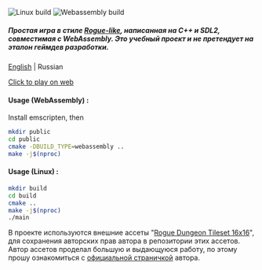 ![Linux build](https://github.com/gloomyzen/game-rogue-sdl/workflows/Linux%20build/badge.svg?branch=master)
![Webassembly build](https://github.com/gloomyzen/game-rogue-sdl/workflows/Webassembly%20build/badge.svg?branch=master)

##### Простая игра в стиле [Rogue-like](https://ru.wikipedia.org/wiki/Roguelike), написанная на C++ и SDL2, совместимая с WebAssembly. Это учебный проект и не претендует на эталон геймдев разработки.

[English](https://github.com/gloomyzen/game-rogue-sdl/blob/master/README.md) | Russian

[Click to play on web](https://gloomyzen.github.io/game-rogue-sdl/)

#### Usage (WebAssembly) :
Install emscripten, then
```bash
mkdir public
cd public
cmake -DBUILD_TYPE=webassembly ..
make -j$(nproc)
```

#### Usage (Linux) :

```bash
mkdir build
cd build
cmake ..
make -j$(nproc)
./main
```

В проекте используются внешние ассеты "[Rogue Dungeon Tileset 16x16](https://secrethideout.itch.io/rogue-dungeon-tileset-16x16)", для сохранения авторских прав автора в репозитории этих ассетов.
Автор ассетов проделал большую и выдающуюся работу, по этому прошу ознакомиться с [официальной страничкой](https://secrethideout.itch.io/rogue-dungeon-tileset-16x16) автора.


